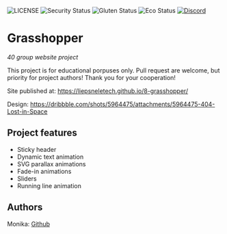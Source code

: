 ![LICENSE](https://img.shields.io/badge/license-MIT-blue.svg?style=flat-square)
![Security Status](https://img.shields.io/security-headers?label=Security&url=https%3A%2F%2Fgithub.com&style=flat-square)
![Gluten Status](https://img.shields.io/badge/Gluten-Free-green.svg)
![Eco Status](https://img.shields.io/badge/ECO-Friendly-green.svg)
[![Discord](https://discord.com/api/guilds/571393319201144843/widget.png)](https://discord.gg/dRwW4rw)

# Grasshopper

_40 group website project_

This project is for educational porpuses only. Pull request are welcome, but priority for project authors! Thank you for your cooperation!

Site published at: https://liepsneletech.github.io/8-grasshopper/

Design: https://dribbble.com/shots/5964475/attachments/5964475-404-Lost-in-Space

## Project features

- Sticky header
- Dynamic text animation
- SVG parallax animations
- Fade-in animations
- Sliders
- Running line animation

## Authors

Monika: [Github](https://github.com/liepsneletech)
